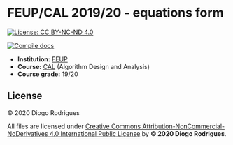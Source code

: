 # FEUP/CAL 2019/20 - equations form

[![License: CC BY-NC-ND 4.0](https://img.shields.io/badge/License-CC%20BY--NC--ND%204.0-lightgrey.svg)](https://creativecommons.org/licenses/by-nc-nd/4.0/)

[![Compile docs](https://github.com/dmfrodrigues/feup-cal-exam/actions/workflows/main.yml/badge.svg)](https://github.com/dmfrodrigues/feup-cal-exam/actions/workflows/main.yml)

- **Institution:** [FEUP](https://sigarra.up.pt/feup/en/web_page.Inicial)
- **Course:** [CAL](https://sigarra.up.pt/feup/en/UCURR_GERAL.FICHA_UC_VIEW?pv_ocorrencia_id=436441) (Algorithm Design and Analysis)
- **Course grade:** 19/20

## License

© 2020 Diogo Rodrigues

All files are licensed under [Creative Commons Attribution-NonCommercial-NoDerivatives 4.0 International Public License](LICENSE) by **© 2020 Diogo Rodrigues**.
